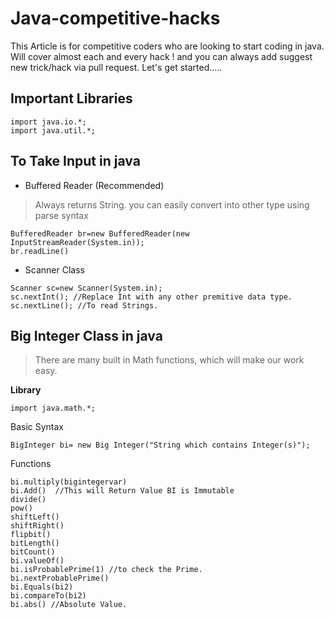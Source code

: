 # Java-competitive-hacks

This Article is for competitive coders who are looking to start coding in java. Will cover almost each and every hack ! and you can always add suggest new trick/hack via pull request. Let's get started.....

## Important Libraries 

```
import java.io.*;
import java.util.*;
```
 ## To Take Input in java 
 
 - Buffered Reader (Recommended)
 > Always returns String. you can easily convert into other type using parse syntax
 ```
BufferedReader br=new BufferedReader(new InputStreamReader(System.in));
br.readLine()
 ```
 - Scanner Class 
 ```
Scanner sc=new Scanner(System.in);
sc.nextInt(); //Replace Int with any other premitive data type.
sc.nextLine(); //To read Strings.
 ```
 
## Big Integer Class in java 
> There are many built in Math functions, which will make our work easy.

**Library**
```
import java.math.*;
```

Basic Syntax 
```
BigInteger bi= new Big Integer("String which contains Integer(s)");
```
Functions 
```
bi.multiply(bigintegervar)
bi.Add()  //This will Return Value BI is Immutable 
divide() 
pow() 
shiftLeft() 
shiftRight()
flipbit()
bitLength()
bitCount()
bi.valueOf()
bi.isProbablePrime(1) //to check the Prime.
bi.nextProbablePrime()
bi.Equals(bi2)
bi.compareTo(bi2)
bi.abs() //Absolute Value.
```


